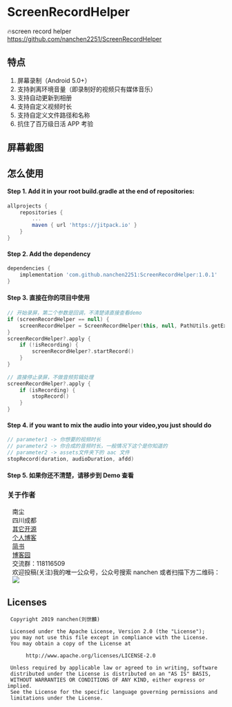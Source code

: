 # ScreenRecordHelper
🔥screen record helper https://github.com/nanchen2251/ScreenRecordHelper


## 特点
1. 屏幕录制（Android 5.0+）
2. 支持剥离环境音量（即录制好的视频只有媒体音乐）
3. 支持自动更新到相册
4. 支持自定义视频时长
5. 支持自定义文件路径和名称
6. 抗住了百万级日活 APP 考验
## 屏幕截图

## 怎么使用
#### Step 1. Add it in your root build.gradle at the end of repositories:
```groovy
allprojects {
    repositories {
        ...
        maven { url 'https://jitpack.io' }
    }
}       
```
#### Step 2. Add the dependency
```groovy
dependencies {
    implementation 'com.github.nanchen2251:ScreenRecordHelper:1.0.1'
}
```

#### Step 3. 直接在你的项目中使用
```kotlin
// 开始录屏，第二个参数是回调，不清楚请直接查看demo
if (screenRecordHelper == null) {
    screenRecordHelper = ScreenRecordHelper(this, null, PathUtils.getExternalStoragePath() + "/nanchen")
}
screenRecordHelper?.apply {
    if (!isRecording) {
        screenRecordHelper?.startRecord()
    }
}
    
// 直接停止录屏，不做音频剪辑处理
screenRecordHelper?.apply {
    if (isRecording) {
        stopRecord()     
    }
}
```
#### Step 4. if you want to mix the audio into your video,you just should do
```kotlin
// parameter1 -> 你想要的视频时长
// parameter2 -> 你合成的音频时长，一般情况下这个是你知道的
// parameter2 -> assets文件夹下的 aac 文件
stopRecord(duration, audioDuration, afdd)
```

#### Step 5. 如果你还不清楚，请移步到 Demo 查看

### 关于作者
    南尘<br>
    四川成都<br>
    [其它开源](https://github.com/nanchen2251/)<br>
    [个人博客](https://nanchen2251.github.io/)<br>
    [简书](http://www.jianshu.com/u/f690947ed5a6)<br>
    [博客园](http://www.cnblogs.com/liushilin/)<br>
    交流群：118116509<br>
    欢迎投稿(关注)我的唯一公众号，公众号搜索 nanchen 或者扫描下方二维码：<br>
    ![](https://github.com/nanchen2251/Blogs/blob/master/images/nanchen12.jpg)
​    
## Licenses
```
 Copyright 2019 nanchen(刘世麟)

 Licensed under the Apache License, Version 2.0 (the "License");
 you may not use this file except in compliance with the License.
 You may obtain a copy of the License at

      http://www.apache.org/licenses/LICENSE-2.0

 Unless required by applicable law or agreed to in writing, software
 distributed under the License is distributed on an "AS IS" BASIS,
 WITHOUT WARRANTIES OR CONDITIONS OF ANY KIND, either express or implied.
 See the License for the specific language governing permissions and
 limitations under the License.
```
